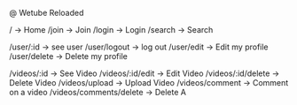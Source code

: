 @ Wetube Reloaded

/ -> Home
/join -> Join
/login -> Login
/search -> Search

/user/:id -> see user
/user/logout -> log out 
/user/edit -> Edit my profile
/user/delete -> Delete my profile


/videos/:id -> See Video
/videos/:id/edit -> Edit Video
/videos/:id/delete -> Delete Video
/videos/upload -> Upload Video
/videos/comment -> Comment on a video 
/videos/comments/delete -> Delete A